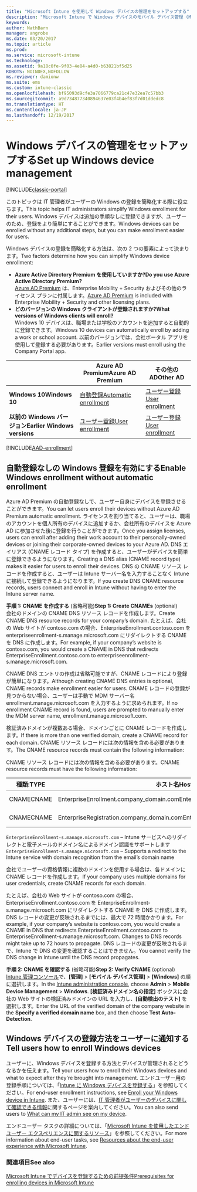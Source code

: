 ```yaml
---
title: "Microsoft Intune を使用して Windows デバイスの管理をセットアップする"
description: "Microsoft Intune で Windows デバイスのモバイル デバイス管理 (MDM) を有効にします。"
keywords: 
author: NathBarn
manager: angrobe
ms.date: 03/20/2017
ms.topic: article
ms.prod: 
ms.service: microsoft-intune
ms.technology: 
ms.assetid: 9a18c0fe-9f03-4e84-a4d0-b63821bf5d25
ROBOTS: NOINDEX,NOFOLLOW
ms.reviewer: damionw
ms.suite: ems
ms.custom: intune-classic
ms.openlocfilehash: bf95093d9cfe3a7066779ca21c47e32ea7c57bb3
ms.sourcegitcommit: a9d734877340894637e03f4b4ef83f7d01ddedc8
ms.translationtype: HT
ms.contentlocale: ja-JP
ms.lasthandoff: 12/19/2017
---
```

# <a name="set-up-windows-device-management"></a><span data-ttu-id="19175-103">Windows デバイスの管理をセットアップする</span><span class="sxs-lookup"><span data-stu-id="19175-103">Set up Windows device management</span></span>

[!INCLUDE[classic-portal](../includes/classic-portal.md)]

<span data-ttu-id="19175-104">このトピックは IT 管理者がユーザーの Windows の登録を簡略化する際に役立ちます。</span><span class="sxs-lookup"><span data-stu-id="19175-104">This topic helps IT administrators simplify Windows enrollment for their users.</span></span>  <span data-ttu-id="19175-105">Windows デバイスは追加の手順なしに登録できますが、ユーザーのため、登録をより簡単にすることができます。</span><span class="sxs-lookup"><span data-stu-id="19175-105">Windows devices can be enrolled without any additional steps, but you can make enrollment easier for users.</span></span>

<span data-ttu-id="19175-106">Windows デバイスの登録を簡略化する方法は、次の 2 つの要素によって決まります。</span><span class="sxs-lookup"><span data-stu-id="19175-106">Two factors determine how you can simplify Windows device enrollment:</span></span>
- <span data-ttu-id="19175-107">**Azure Active Directory Premium を使用していますか?**</span><span class="sxs-lookup"><span data-stu-id="19175-107">**Do you use Azure Active Directory Premium?**</span></span> <br><span data-ttu-id="19175-108">[Azure AD Premium](https://docs.microsoft.com/azure/active-directory/active-directory-get-started-premium) は、Enterprise Mobility + Security およびその他のライセンス プランに付属します。</span><span class="sxs-lookup"><span data-stu-id="19175-108">[Azure AD Premium](https://docs.microsoft.com/azure/active-directory/active-directory-get-started-premium) is included with Enterprise Mobility + Security and other licensing plans.</span></span>
- <span data-ttu-id="19175-109">**どのバージョンの Windows クライアントが登録されますか?**</span><span class="sxs-lookup"><span data-stu-id="19175-109">**What versions of Windows clients will enroll?**</span></span> <br><span data-ttu-id="19175-110">Windows 10 デバイスは、職場または学校のアカウントを追加すると自動的に登録できます。</span><span class="sxs-lookup"><span data-stu-id="19175-110">Windows 10 devices can automatically enroll by adding a work or school account.</span></span> <span data-ttu-id="19175-111">以前のバージョンでは、会社ポータル アプリを使用して登録する必要があります。</span><span class="sxs-lookup"><span data-stu-id="19175-111">Earlier versions must enroll using the Company Portal app.</span></span>

||<span data-ttu-id="19175-112">**Azure AD Premium**</span><span class="sxs-lookup"><span data-stu-id="19175-112">**Azure AD Premium**</span></span>|<span data-ttu-id="19175-113">**その他の AD**</span><span class="sxs-lookup"><span data-stu-id="19175-113">**Other AD**</span></span>|
|----------|---------------|---------------|  
|<span data-ttu-id="19175-114">**Windows 10**</span><span class="sxs-lookup"><span data-stu-id="19175-114">**Windows 10**</span></span>|[<span data-ttu-id="19175-115">自動登録</span><span class="sxs-lookup"><span data-stu-id="19175-115">Automatic enrollment</span></span>](#enable-windows-10-automatic-enrollment) |[<span data-ttu-id="19175-116">ユーザー登録</span><span class="sxs-lookup"><span data-stu-id="19175-116">User enrollment</span></span>](#enable-windows-enrollment-without-automatic-enrollment)|
|<span data-ttu-id="19175-117">**以前の Windows バージョン**</span><span class="sxs-lookup"><span data-stu-id="19175-117">**Earlier Windows versions**</span></span>|[<span data-ttu-id="19175-118">ユーザー登録</span><span class="sxs-lookup"><span data-stu-id="19175-118">User enrollment</span></span>](#enable-windows-enrollment-without-automatic-enrollment)|[<span data-ttu-id="19175-119">ユーザー登録</span><span class="sxs-lookup"><span data-stu-id="19175-119">User enrollment</span></span>](#enable-windows-enrollment-without-automatic-enrollment)|

[!INCLUDE[AAD-enrollment](../includes/win10-automatic-enrollment-aad.md)]

## <a name="enable-windows-enrollment-without-automatic-enrollment"></a><span data-ttu-id="19175-120">自動登録なしの Windows 登録を有効にする</span><span class="sxs-lookup"><span data-stu-id="19175-120">Enable Windows enrollment without automatic enrollment</span></span>
<span data-ttu-id="19175-121">Azure AD Premium の自動登録なしで、ユーザー自身にデバイスを登録させることができます。</span><span class="sxs-lookup"><span data-stu-id="19175-121">You can let users enroll their devices without Azure AD Premium automatic enrollment.</span></span> <span data-ttu-id="19175-122">ライセンスを割り当てると、ユーザーは、職場のアカウントを個人所有のデバイスに追加するか、会社所有のデバイスを Azure AD に参加させた後に登録を行うことができます。</span><span class="sxs-lookup"><span data-stu-id="19175-122">Once you assign licenses, users can enroll after adding their work account to their personally-owned devices or joining their corporate-owned devices to your Azure AD.</span></span> <span data-ttu-id="19175-123">DNS エイリアス (CNAME レコード タイプ) を作成すると、ユーザーがデバイスを簡単に登録できるようになります。</span><span class="sxs-lookup"><span data-stu-id="19175-123">Creating a DNS alias (CNAME record type) makes it easier for users to enroll their devices.</span></span> <span data-ttu-id="19175-124">DNS の CNAME リソース レコードを作成すると、ユーザーは Intune サーバー名を入力することなく Intune に接続して登録できるようになります。</span><span class="sxs-lookup"><span data-stu-id="19175-124">If you create DNS CNAME resource records, users connect and enroll in Intune without having to enter the Intune server name.</span></span>

<span data-ttu-id="19175-125">**手順 1: CNAME を作成する** (省略可能)</span><span class="sxs-lookup"><span data-stu-id="19175-125">**Step 1: Create CNAMEs** (optional)</span></span><br>
<span data-ttu-id="19175-126">会社のドメインの CNAME DNS リソース レコードを作成します。</span><span class="sxs-lookup"><span data-stu-id="19175-126">Create CNAME DNS resource records for your company’s domain.</span></span> <span data-ttu-id="19175-127">たとえば、会社の Web サイトが contoso.com の場合、EnterpriseEnrollment.contoso.com を enterpriseenrollment-s.manage.microsoft.com にリダイレクトする CNAME を DNS に作成します。</span><span class="sxs-lookup"><span data-stu-id="19175-127">For example, if your company’s website is contoso.com, you would create a CNAME in DNS that redirects EnterpriseEnrollment.contoso.com to enterpriseenrollment-s.manage.microsoft.com.</span></span>

<span data-ttu-id="19175-128">CNAME DNS エントリの作成は省略可能ですが、CNAME レコードにより登録が簡単になります。</span><span class="sxs-lookup"><span data-stu-id="19175-128">Although creating CNAME DNS entries is optional, CNAME records make enrollment easier for users.</span></span> <span data-ttu-id="19175-129">CNAME レコードの登録が見つからない場合、ユーザーは手動で MDM サーバー名 enrollment.manage.microsoft.com を入力するように求められます。</span><span class="sxs-lookup"><span data-stu-id="19175-129">If no enrollment CNAME record is found, users are prompted to manually enter the MDM server name, enrollment.manage.microsoft.com.</span></span>

<span data-ttu-id="19175-130">検証済みドメインが複数ある場合、ドメインごとに CNAME レコードを作成します。</span><span class="sxs-lookup"><span data-stu-id="19175-130">If there is more than one verified domain, create a CNAME record for each domain.</span></span> <span data-ttu-id="19175-131">CNAME リソース レコードには次の情報を含める必要があります。</span><span class="sxs-lookup"><span data-stu-id="19175-131">The CNAME resource records must contain the following information:</span></span>

<span data-ttu-id="19175-132">CNAME リソース レコードには次の情報を含める必要があります。</span><span class="sxs-lookup"><span data-stu-id="19175-132">CNAME resource records must have the following information:</span></span>

|<span data-ttu-id="19175-133">種類:</span><span class="sxs-lookup"><span data-stu-id="19175-133">TYPE</span></span>|<span data-ttu-id="19175-134">ホスト名</span><span class="sxs-lookup"><span data-stu-id="19175-134">Host name</span></span>|<span data-ttu-id="19175-135">指定先</span><span class="sxs-lookup"><span data-stu-id="19175-135">Points to</span></span>|<span data-ttu-id="19175-136">TTL</span><span class="sxs-lookup"><span data-stu-id="19175-136">TTL</span></span>|
|--------|-------------|-------------|-------|
|<span data-ttu-id="19175-137">CNAME</span><span class="sxs-lookup"><span data-stu-id="19175-137">CNAME</span></span>|<span data-ttu-id="19175-138">EnterpriseEnrollment.company_domain.com</span><span class="sxs-lookup"><span data-stu-id="19175-138">EnterpriseEnrollment.company_domain.com</span></span>|<span data-ttu-id="19175-139">EnterpriseEnrollment-s.manage.microsoft.com</span><span class="sxs-lookup"><span data-stu-id="19175-139">EnterpriseEnrollment-s.manage.microsoft.com</span></span> |<span data-ttu-id="19175-140">1 時間</span><span class="sxs-lookup"><span data-stu-id="19175-140">1 Hour</span></span>|
|<span data-ttu-id="19175-141">CNAME</span><span class="sxs-lookup"><span data-stu-id="19175-141">CNAME</span></span>|<span data-ttu-id="19175-142">EnterpriseRegistration.company_domain.com</span><span class="sxs-lookup"><span data-stu-id="19175-142">EnterpriseRegistration.company_domain.com</span></span>|<span data-ttu-id="19175-143">EnterpriseRegistration.windows.net</span><span class="sxs-lookup"><span data-stu-id="19175-143">EnterpriseRegistration.windows.net</span></span>|<span data-ttu-id="19175-144">1 時間</span><span class="sxs-lookup"><span data-stu-id="19175-144">1 Hour</span></span>|

<span data-ttu-id="19175-145">`EnterpriseEnrollment-s.manage.microsoft.com` – Intune サービスへのリダイレクトと電子メールのドメイン名によるドメイン認識をサポートします</span><span class="sxs-lookup"><span data-stu-id="19175-145">`EnterpriseEnrollment-s.manage.microsoft.com` – Supports a redirect to the Intune service with domain recognition from the email’s domain name</span></span>

<span data-ttu-id="19175-146">会社でユーザーの資格情報に複数のドメインを使用する場合は、各ドメインに CNAME レコードを作成します。</span><span class="sxs-lookup"><span data-stu-id="19175-146">If your company uses multiple domains for user credentials, create CNAME records for each domain.</span></span>

<span data-ttu-id="19175-147">たとえば、会社の Web サイトが contoso.com の場合、EnterpriseEnrollment.contoso.com を EnterpriseEnrollment-s.manage.microsoft.com にリダイレクトする CNAME を DNS に作成します。DNS レコードの変更が反映されるまでには、最大で 72 時間かかります。</span><span class="sxs-lookup"><span data-stu-id="19175-147">For example, if your company’s website is contoso.com, you would create a CNAME in DNS that redirects EnterpriseEnrollment.contoso.com to EnterpriseEnrollment-s.manage.microsoft.com. Changes to DNS records might take up to 72 hours to propagate.</span></span> <span data-ttu-id="19175-148">DNS レコードの変更が反映されるまで、Intune で DNS の変更を確認することはできません。</span><span class="sxs-lookup"><span data-stu-id="19175-148">You cannot verify the DNS change in Intune until the DNS record propagates.</span></span>

<span data-ttu-id="19175-149">**手順 2: CNAME を確認する** (省略可能)</span><span class="sxs-lookup"><span data-stu-id="19175-149">**Step 2: Verify CNAME** (optional)</span></span><br>
<span data-ttu-id="19175-150">[Intune 管理コンソール](https://manage.microsoft.com)で、**[管理]** &gt; **[モバイル デバイス管理]** &gt; **[Windows]** の順に選択します。</span><span class="sxs-lookup"><span data-stu-id="19175-150">In the [Intune administration console](https://manage.microsoft.com), choose **Admin** &gt; **Mobile Device Management** &gt; **Windows**.</span></span> <span data-ttu-id="19175-151">**[検証済みドメイン名の指定]** ボックスに会社の Web サイトの検証済みドメインの URL を入力し、**[自動検出のテスト]** を選択します。</span><span class="sxs-lookup"><span data-stu-id="19175-151">Enter the URL of the verified domain of the company website in the **Specify a verified domain name** box, and then choose **Test Auto-Detection**.</span></span>

## <a name="tell-users-how-to-enroll-windows-devices"></a><span data-ttu-id="19175-152">Windows デバイスの登録方法をユーザーに通知する</span><span class="sxs-lookup"><span data-stu-id="19175-152">Tell users how to enroll Windows devices</span></span>
<span data-ttu-id="19175-153">ユーザーに、Windows デバイスを登録する方法とデバイスが管理されるとどうなるかを伝えます。</span><span class="sxs-lookup"><span data-stu-id="19175-153">Tell your users how to enroll their Windows devices and what to expect after they're brought into management.</span></span>
<span data-ttu-id="19175-154">エンドユーザー用の登録手順については、「[Intune に Windows デバイスを登録する](https://docs.microsoft.com/intune-user-help/enroll-your-device-in-intune-windows)」を参照してください。</span><span class="sxs-lookup"><span data-stu-id="19175-154">For end-user enrollment instructions, see [Enroll your Windows device in Intune](https://docs.microsoft.com/intune-user-help/enroll-your-device-in-intune-windows).</span></span> <span data-ttu-id="19175-155">また、ユーザーには、[IT 管理者がユーザーのデバイスに関して確認できる情報](https://docs.microsoft.com/intune-user-help/what-can-your-it-administrator-see-when-you-enroll-your-device-in-intune-windows)に関するページを案内してください。</span><span class="sxs-lookup"><span data-stu-id="19175-155">You can also send users to [What can my IT admin see on my device](https://docs.microsoft.com/intune-user-help/what-can-your-it-administrator-see-when-you-enroll-your-device-in-intune-windows).</span></span>

<span data-ttu-id="19175-156">エンドユーザー タスクの詳細については、「[Microsoft Intune を使用したエンドユーザー エクスペリエンスに関するリソース](/intune/end-user-educate)」を参照してください。</span><span class="sxs-lookup"><span data-stu-id="19175-156">For more information about end-user tasks, see [Resources about the end-user experience with Microsoft Intune](/intune/end-user-educate).</span></span>

### <a name="see-also"></a><span data-ttu-id="19175-157">関連項目</span><span class="sxs-lookup"><span data-stu-id="19175-157">See also</span></span>
[<span data-ttu-id="19175-158">Microsoft Intune でデバイスを登録するための前提条件</span><span class="sxs-lookup"><span data-stu-id="19175-158">Prerequisites for enrolling devices in Microsoft Intune</span></span>](prerequisites-for-enrollment.md)
